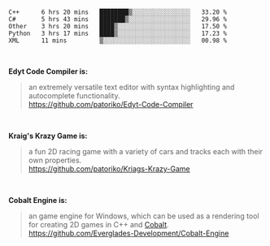<br>

<!--START_SECTION:waka-->
```text
C++      6 hrs 20 mins   ████████▒░░░░░░░░░░░░░░░░   33.20 % 
C#       5 hrs 43 mins   ███████▒░░░░░░░░░░░░░░░░░   29.96 % 
Other    3 hrs 20 mins   ████▒░░░░░░░░░░░░░░░░░░░░   17.50 % 
Python   3 hrs 17 mins   ████▒░░░░░░░░░░░░░░░░░░░░   17.23 % 
XML      11 mins         ▒░░░░░░░░░░░░░░░░░░░░░░░░   00.98 % 
```
<!--END_SECTION:waka-->

<br>

__Edyt Code Compiler is:__
>  an extremely versatile text editor with syntax highlighting and autocomplete functionality. 
> <br>
> https://github.com/patoriko/Edyt-Code-Compiler

<br>

__Kraig's Krazy Game is:__
> a fun 2D racing game with a variety of cars and tracks each with their own properties.
> <br>
> https://github.com/patoriko/Kriags-Krazy-Game

<br>

__Cobalt Engine is:__
> an game engine for Windows, which can be used as a rendering tool for creating 2D games in C++ and [Cobalt](https://github.com/Everglades-Development/Cobalt).
> <br>
> https://github.com/Everglades-Development/Cobalt-Engine
